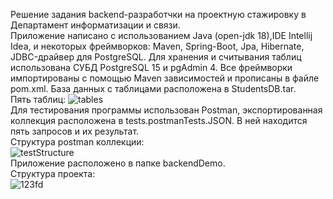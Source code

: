 Решение задания backend-разработчки на проектную стажировку в Департамент информатизации и связи.  
Приложение написано с использованием Java (open-jdk 18),IDE Intellij Idea, и некоторых фреймворков: Maven, Spring-Boot, Jpa, Hibernate, JDBC-драйвер для PostgreSQL. Для хранения и считывания таблиц использована СУБД PostgreSQL 15 и pgAdmin 4. Все фреймворки импортированы с помощью Maven зависимостей и прописаны в файле pom.xml. 
База данных с таблицами расположена в StudentsDB.tar.  
Пять таблиц:
![tables](https://user-images.githubusercontent.com/100666803/202534851-197a2fd2-a33b-4993-9ec8-9e4486c12a8f.PNG)  
Для тестирования программы использован Postman, экспортированная коллекция расположена в tests.postmanTests.JSON. В ней находится пять запросов и их результат.  
Структура postman коллекции:  
![testStructure](https://user-images.githubusercontent.com/100666803/202533810-3331bb13-fd38-44d2-869b-c613fa8ceeb9.PNG)  
Приложение расположено в папке backendDemo.  
Структура проекта:  
![123fd](https://user-images.githubusercontent.com/100666803/202532983-0d2c152d-a394-4389-8f21-67fe92cf2aad.PNG)  
